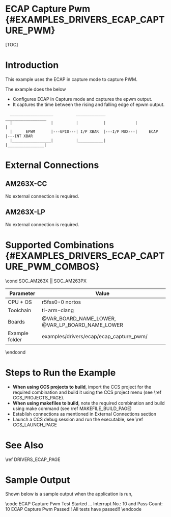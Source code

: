 # ECAP Capture Pwm {#EXAMPLES_DRIVERS_ECAP_CAPTURE_PWM}

[TOC]

# Introduction

This example uses the ECAP in capture mode to capture PWM.

The example does the below
- Configures ECAP in Capture mode and captures the epwm output.
- It captures the time between the rising and falling edge of epwm output.

```mermaid
  ___________________          _____________             __________________
  |                 |          |           |             |                |
  |      EPWM       |---GPIO---| I/P XBAR  |---I/P MUX---|     ECAP       |---INT XBAR
  |_________________|          |___________|             |________________|

```

# External Connections

## AM263X-CC
No external connection is required.

## AM263X-LP
No external connection is required.

# Supported Combinations {#EXAMPLES_DRIVERS_ECAP_CAPTURE_PWM_COMBOS}

\cond SOC_AM263X || SOC_AM263PX

 Parameter      | Value
 ---------------|-----------
 CPU + OS       | r5fss0-0 nortos
 Toolchain      | ti-arm-clang
 Boards         | @VAR_BOARD_NAME_LOWER, @VAR_LP_BOARD_NAME_LOWER
 Example folder | examples/drivers/ecap/ecap_capture_pwm/

\endcond

# Steps to Run the Example

- **When using CCS projects to build**, import the CCS project for the required combination
  and build it using the CCS project menu (see \ref CCS_PROJECTS_PAGE).
- **When using makefiles to build**, note the required combination and build using
  make command (see \ref MAKEFILE_BUILD_PAGE)
- Establish connections as mentioned in External Connections section
- Launch a CCS debug session and run the executable, see \ref CCS_LAUNCH_PAGE

# See Also

\ref DRIVERS_ECAP_PAGE

# Sample Output

Shown below is a sample output when the application is run,

\code
ECAP Capture Pwm Test Started ...
Interrupt No.: 10 and Pass Count: 10
ECAP Capture Pwm Passed!!
All tests have passed!!
\endcode
